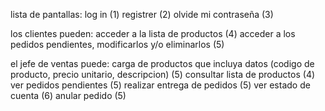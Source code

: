 lista de pantallas:
log in (1)
registrer (2)
olvide mi contraseña (3) 

los clientes pueden:
acceder a la lista de productos (4)
acceder a los pedidos pendientes, modificarlos y/o eliminarlos (5)

el jefe de ventas puede:
carga de productos que incluya datos (codigo de producto, precio unitario, descripcion) (5)
consultar lista de productos (4)
ver pedidos pendientes (5)
realizar entrega de pedidos (5)
ver estado de cuenta (6)
anular pedido (5)